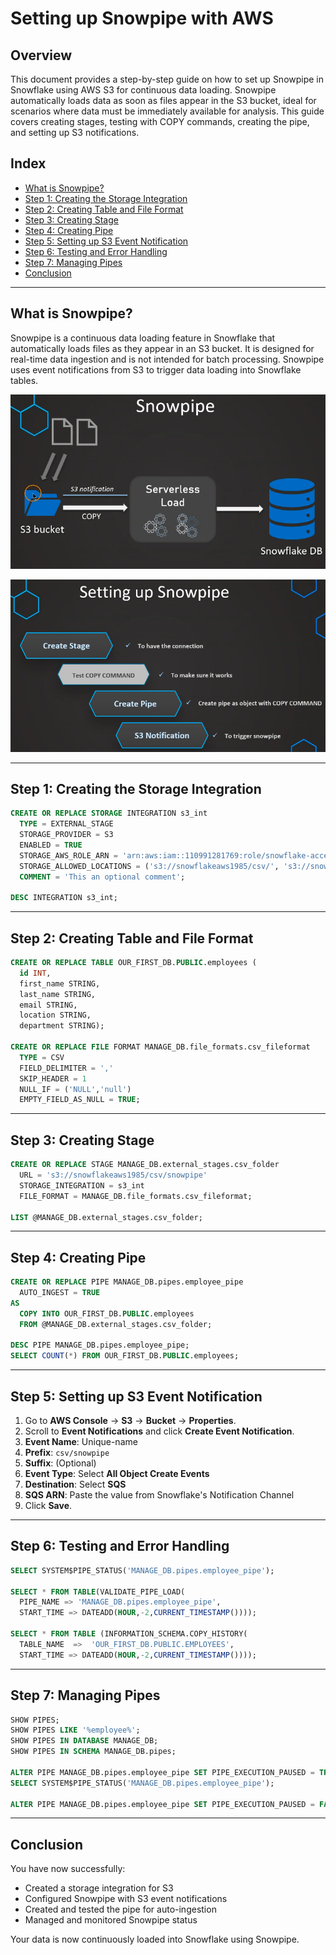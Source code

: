 # Setting up Snowpipe with AWS

## Overview
This document provides a step-by-step guide on how to set up Snowpipe in Snowflake using AWS S3 for continuous data loading. Snowpipe automatically loads data as soon as files appear in the S3 bucket, ideal for scenarios where data must be immediately available for analysis. This guide covers creating stages, testing with COPY commands, creating the pipe, and setting up S3 notifications.

## Index
- [What is Snowpipe?](#what-is-snowpipe)
- [Step 1: Creating the Storage Integration](#step-1-creating-the-storage-integration)
- [Step 2: Creating Table and File Format](#step-2-creating-table-and-file-format)
- [Step 3: Creating Stage](#step-3-creating-stage)
- [Step 4: Creating Pipe](#step-4-creating-pipe)
- [Step 5: Setting up S3 Event Notification](#step-5-setting-up-s3-event-notification)
- [Step 6: Testing and Error Handling](#step-6-testing-and-error-handling)
- [Step 7: Managing Pipes](#step-7-managing-pipes)
- [Conclusion](#conclusion)

---

## What is Snowpipe?
Snowpipe is a continuous data loading feature in Snowflake that automatically loads files as they appear in an S3 bucket. It is designed for real-time data ingestion and is not intended for batch processing. Snowpipe uses event notifications from S3 to trigger data loading into Snowflake tables.

![alt text](image.png)

![alt text](image-1.png)

---

## Step 1: Creating the Storage Integration
```sql
CREATE OR REPLACE STORAGE INTEGRATION s3_int
  TYPE = EXTERNAL_STAGE
  STORAGE_PROVIDER = S3
  ENABLED = TRUE
  STORAGE_AWS_ROLE_ARN = 'arn:aws:iam::110991281769:role/snowflake-access-role'
  STORAGE_ALLOWED_LOCATIONS = ('s3://snowflakeaws1985/csv/', 's3://snowflakeaws1985/json/', 's3://snowflakeaws1985/snowpipe/')
  COMMENT = 'This an optional comment';

DESC INTEGRATION s3_int;
```

---

## Step 2: Creating Table and File Format
```sql
CREATE OR REPLACE TABLE OUR_FIRST_DB.PUBLIC.employees (
  id INT,
  first_name STRING,
  last_name STRING,
  email STRING,
  location STRING,
  department STRING);

CREATE OR REPLACE FILE FORMAT MANAGE_DB.file_formats.csv_fileformat
  TYPE = CSV
  FIELD_DELIMITER = ','
  SKIP_HEADER = 1
  NULL_IF = ('NULL','null')
  EMPTY_FIELD_AS_NULL = TRUE;
```

---

## Step 3: Creating Stage
```sql
CREATE OR REPLACE STAGE MANAGE_DB.external_stages.csv_folder
  URL = 's3://snowflakeaws1985/csv/snowpipe'
  STORAGE_INTEGRATION = s3_int
  FILE_FORMAT = MANAGE_DB.file_formats.csv_fileformat;

LIST @MANAGE_DB.external_stages.csv_folder;
```

---

## Step 4: Creating Pipe
```sql
CREATE OR REPLACE PIPE MANAGE_DB.pipes.employee_pipe
  AUTO_INGEST = TRUE
AS
  COPY INTO OUR_FIRST_DB.PUBLIC.employees
  FROM @MANAGE_DB.external_stages.csv_folder;

DESC PIPE MANAGE_DB.pipes.employee_pipe;
SELECT COUNT(*) FROM OUR_FIRST_DB.PUBLIC.employees;
```

---

## Step 5: Setting up S3 Event Notification
1. Go to **AWS Console** → **S3** → **Bucket** → **Properties**.
2. Scroll to **Event Notifications** and click **Create Event Notification**.
3. **Event Name**: Unique-name
4. **Prefix**: `csv/snowpipe`
5. **Suffix**: (Optional)
6. **Event Type**: Select **All Object Create Events**
7. **Destination**: Select **SQS**
8. **SQS ARN**: Paste the value from Snowflake's Notification Channel
9. Click **Save**.

---

## Step 6: Testing and Error Handling
```sql
SELECT SYSTEM$PIPE_STATUS('MANAGE_DB.pipes.employee_pipe');

SELECT * FROM TABLE(VALIDATE_PIPE_LOAD(
  PIPE_NAME => 'MANAGE_DB.pipes.employee_pipe',
  START_TIME => DATEADD(HOUR,-2,CURRENT_TIMESTAMP())));

SELECT * FROM TABLE (INFORMATION_SCHEMA.COPY_HISTORY(
  TABLE_NAME  =>  'OUR_FIRST_DB.PUBLIC.EMPLOYEES',
  START_TIME => DATEADD(HOUR,-2,CURRENT_TIMESTAMP())));
```

---

## Step 7: Managing Pipes
```sql
SHOW PIPES;
SHOW PIPES LIKE '%employee%';
SHOW PIPES IN DATABASE MANAGE_DB;
SHOW PIPES IN SCHEMA MANAGE_DB.pipes;

ALTER PIPE MANAGE_DB.pipes.employee_pipe SET PIPE_EXECUTION_PAUSED = TRUE;
SELECT SYSTEM$PIPE_STATUS('MANAGE_DB.pipes.employee_pipe');

ALTER PIPE MANAGE_DB.pipes.employee_pipe SET PIPE_EXECUTION_PAUSED = FALSE;
```

---

## Conclusion
You have now successfully:
- Created a storage integration for S3
- Configured Snowpipe with S3 event notifications
- Created and tested the pipe for auto-ingestion
- Managed and monitored Snowpipe status

Your data is now continuously loaded into Snowflake using Snowpipe.


